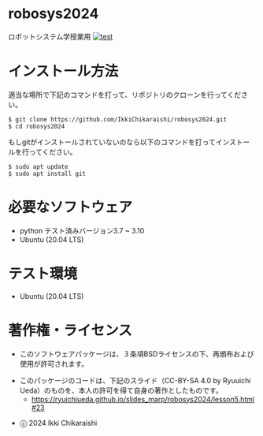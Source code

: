 # robosys2024
ロボットシステム学授業用       [![test](https://github.com/IkkiChikaraishi/robosys2024/actions/workflows/test.yml/badge.svg)](https://github.com/IkkiChikaraishi/robosys2024/actions/workflows/test.yml)

# インストール方法
適当な場所で下記のコマンドを打って、リポジトリのクローンを行ってください。
```
$ git clone https://github.com/IkkiChikaraishi/robosys2024.git
$ cd robosys2024
```
もしgitがインストールされていないのなら以下のコマンドを打ってインストールを行ってください。
```
$ sudo apt update
$ sudo apt install git
```

# 必要なソフトウェア
* python テスト済みバージョン3.7 ~ 3.10
* Ubuntu (20.04 LTS)

# テスト環境
* Ubuntu (20.04 LTS)

# 著作権・ライセンス
* このソフトウェアパッケージは、３条項BSDライセンスの下、再頒布および使用が許可されます。
- このパッケージのコードは、下記のスライド（CC-BY-SA 4.0 by Ryuuichi Ueda）のものを、本人の許可を得て自身の著作としたものです。
  -  https://ryuichiueda.github.io/slides_marp/robosys2024/lesson5.html#23
* ⓒ 2024 Ikki Chikaraishi  
